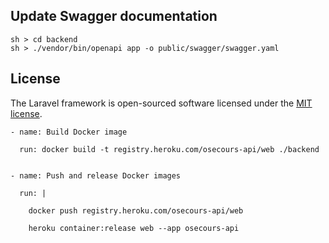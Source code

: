 ## Update Swagger documentation
```
sh > cd backend
sh > ./vendor/bin/openapi app -o public/swagger/swagger.yaml
```

## License
The Laravel framework is open-sourced software licensed under the [MIT license](https://opensource.org/licenses/MIT).


    - name: Build Docker image

      run: docker build -t registry.heroku.com/osecours-api/web ./backend


    - name: Push and release Docker images

      run: |

        docker push registry.heroku.com/osecours-api/web

        heroku container:release web --app osecours-api

